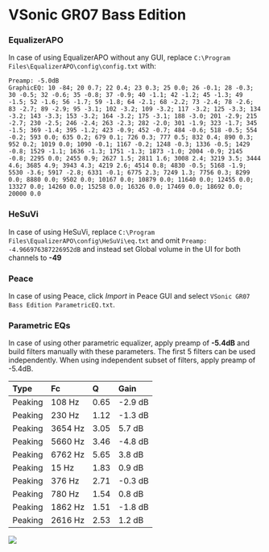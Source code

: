 # VSonic GR07 Bass Edition

### EqualizerAPO
In case of using EqualizerAPO without any GUI, replace `C:\Program Files\EqualizerAPO\config\config.txt`
with:
```
Preamp: -5.0dB
GraphicEQ: 10 -84; 20 0.7; 22 0.4; 23 0.3; 25 0.0; 26 -0.1; 28 -0.3; 30 -0.5; 32 -0.6; 35 -0.8; 37 -0.9; 40 -1.1; 42 -1.2; 45 -1.3; 49 -1.5; 52 -1.6; 56 -1.7; 59 -1.8; 64 -2.1; 68 -2.2; 73 -2.4; 78 -2.6; 83 -2.7; 89 -2.9; 95 -3.1; 102 -3.2; 109 -3.2; 117 -3.2; 125 -3.3; 134 -3.2; 143 -3.3; 153 -3.2; 164 -3.2; 175 -3.1; 188 -3.0; 201 -2.9; 215 -2.7; 230 -2.5; 246 -2.4; 263 -2.3; 282 -2.0; 301 -1.9; 323 -1.7; 345 -1.5; 369 -1.4; 395 -1.2; 423 -0.9; 452 -0.7; 484 -0.6; 518 -0.5; 554 -0.2; 593 0.0; 635 0.2; 679 0.1; 726 0.3; 777 0.5; 832 0.4; 890 0.3; 952 0.2; 1019 0.0; 1090 -0.1; 1167 -0.2; 1248 -0.3; 1336 -0.5; 1429 -0.8; 1529 -1.1; 1636 -1.3; 1751 -1.3; 1873 -1.0; 2004 -0.9; 2145 -0.8; 2295 0.0; 2455 0.9; 2627 1.5; 2811 1.6; 3008 2.4; 3219 3.5; 3444 4.6; 3685 4.9; 3943 4.3; 4219 2.6; 4514 0.8; 4830 -0.5; 5168 -1.9; 5530 -3.6; 5917 -2.8; 6331 -0.1; 6775 2.3; 7249 1.3; 7756 0.3; 8299 0.0; 8880 0.0; 9502 0.0; 10167 0.0; 10879 0.0; 11640 0.0; 12455 0.0; 13327 0.0; 14260 0.0; 15258 0.0; 16326 0.0; 17469 0.0; 18692 0.0; 20000 0.0
```

### HeSuVi
In case of using HeSuVi, replace `C:\Program Files\EqualizerAPO\config\HeSuVi\eq.txt` and omit `Preamp:
-4.966976387226952dB` and instead set Global volume in the UI for both channels to **-49**

### Peace
In case of using Peace, click *Import* in Peace GUI and select `VSonic GR07 Bass Edition ParametricEQ.txt`.

### Parametric EQs
In case of using other parametric equalizer, apply preamp of **-5.4dB** and build filters manually
with these parameters. The first 5 filters can be used independently.
When using independent subset of filters, apply preamp of -5.4dB.

| Type    | Fc      |    Q | Gain    |
|:--------|:--------|:-----|:--------|
| Peaking | 108 Hz  | 0.65 | -2.9 dB |
| Peaking | 230 Hz  | 1.12 | -1.3 dB |
| Peaking | 3654 Hz | 3.05 | 5.7 dB  |
| Peaking | 5660 Hz | 3.46 | -4.8 dB |
| Peaking | 6762 Hz | 5.65 | 3.8 dB  |
| Peaking | 15 Hz   | 1.83 | 0.9 dB  |
| Peaking | 376 Hz  | 2.71 | -0.3 dB |
| Peaking | 780 Hz  | 1.54 | 0.8 dB  |
| Peaking | 1862 Hz | 1.51 | -1.8 dB |
| Peaking | 2616 Hz | 2.53 | 1.2 dB  |

![](https://raw.githubusercontent.com/jaakkopasanen/AutoEq/master/results/innerfidelity/sbaf-serious/VSonic%20GR07%20Bass%20Edition/VSonic%20GR07%20Bass%20Edition.png)